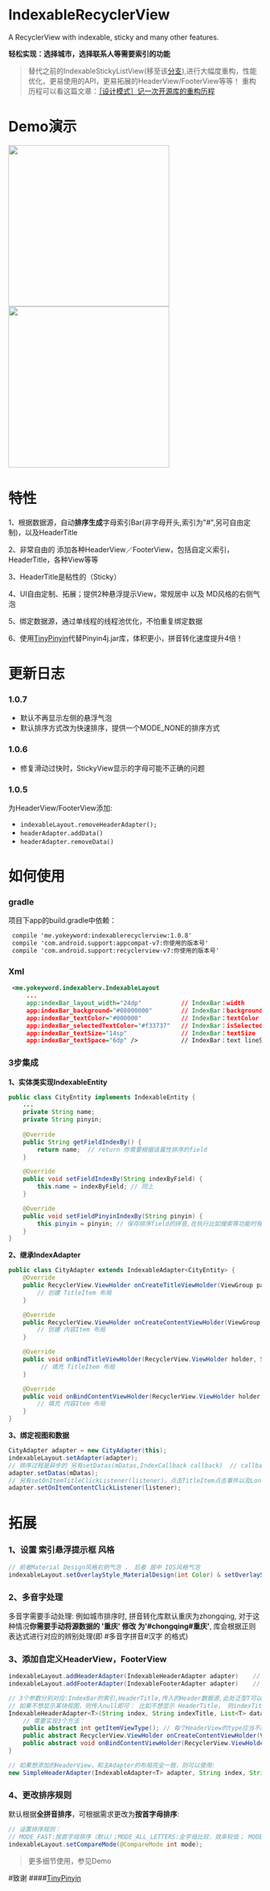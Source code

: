 # IndexableRecyclerView
A RecyclerView with indexable, sticky and many other features.

**轻松实现：选择城市，选择联系人等需要索引的功能**

> 替代之前的IndexableStickyListView(移至该[分支](https://github.com/YoKeyword/IndexableRecyclerView/tree/listview)),进行大幅度重构，性能优化，更易使用的API，更易拓展的HeaderView/FooterView等等！
重构历程可以看这篇文章：[［设计模式］记一次开源库的重构历程](http://www.jianshu.com/p/2ee8706c346b)

# Demo演示
<img src="/gif/demo_city.gif" width="320px"/>
<img src="/gif/demo_contact.gif" width="320px"/>

# 特性
1、根据数据源，自动**排序生成**字母索引Bar(非字母开头,索引为"#",另可自由定制)，以及HeaderTitle

2、非常自由的 添加各种HeaderView／FooterView，包括自定义索引，HeaderTitle，各种View等等

3、HeaderTitle是粘性的（Sticky）

4、UI自由定制、拓展；提供2种悬浮提示View，常规居中 以及 MD风格的右侧气泡

5、绑定数据源，通过单线程的线程池优化，不怕重复绑定数据

6、使用[TinyPinyin](https://github.com/promeG/TinyPinyin)代替Pinyin4j.jar库，体积更小，拼音转化速度提升4倍！

# 更新日志
### 1.0.7
* 默认不再显示左侧的悬浮气泡
* 默认排序方式改为快速排序，提供一个MODE_NONE的排序方式

### 1.0.6
* 修复滑动过快时，StickyView显示的字母可能不正确的问题

### 1.0.5
为HeaderView/FooterView添加:
* `indexableLayout.removeHeaderAdapter();`  
* `headerAdapter.addData()`
* `headerAdapter.removeData()`

# 如何使用
### gradle
项目下app的build.gradle中依赖：
````xml
 compile 'me.yokeyword:indexablerecyclerview:1.0.8'
 compile 'com.android.support:appcompat-v7:你使用的版本号'
 compile 'com.android.support:recyclerview-v7:你使用的版本号'
````

### Xml
````xml
 <me.yokeyword.indexablerv.IndexableLayout
     ...
     app:indexBar_layout_width="24dp"           // IndexBar：width
     app:indexBar_background="#08000000"        // IndexBar：background
     app:indexBar_textColor="#000000"           // IndexBar：textColor
     app:indexBar_selectedTextColor="#f33737"   // IndexBar：isSelected textColor
     app:indexBar_textSize="14sp"               // IndexBar：textSize
     app:indexBar_textSpace="6dp" />            // IndexBar：text lineSpace
````

### 3步集成
**1、实体类实现IndexableEntity**
````java
public class CityEntity implements IndexableEntity {
    ...
    private String name;
    private String pinyin;
    
    @Override
    public String getFieldIndexBy() {
        return name;  // return 你需要根据该属性排序的field
    }

    @Override
    public void setFieldIndexBy(String indexByField) {
        this.name = indexByField; // 同上
    }

    @Override
    public void setFieldPinyinIndexBy(String pinyin) {
        this.pinyin = pinyin; // 保存排序field的拼音,在执行比如搜索等功能时有用 （若不需要，空实现该方法即可）
    }
}
````

**2、继承IndexAdapter**
````java
public class CityAdapter extends IndexableAdapter<CityEntity> {
    @Override
    public RecyclerView.ViewHolder onCreateTitleViewHolder(ViewGroup parent) {
        // 创建 TitleItem 布局
    }

    @Override
    public RecyclerView.ViewHolder onCreateContentViewHolder(ViewGroup parent) {
        // 创建 内容Item 布局
    }

    @Override
    public void onBindTitleViewHolder(RecyclerView.ViewHolder holder, String indexTitle) {
         // 填充 TitleItem 布局
    }

    @Override
    public void onBindContentViewHolder(RecyclerView.ViewHolder holder, CityEntity entity) {
        // 填充 内容Item 布局
    }
}
````

**3、绑定视图和数据**
````java
CityAdapter adapter = new CityAdapter(this);
indexableLayout.setAdapter(adapter);
// 排序过程是异步的 另有setDatas(mDatas,IndexCallback callback)  // callback在datas异步排序结束后回调
adapter.setDatas(mDatas);
// 另有setOnItemTitleClickListener(listener)，点击TitleItem点击事件以及LongClick
adapter.setOnItemContentClickListener(listener);
````

# 拓展
### 1、设置 索引悬浮提示框 风格
````java
// 前者Material Design风格右侧气泡 ， 后者 居中 IOS风格气泡
indexableLayout.setOverlayStyle_MaterialDesign(int Color) & setOverlayStyle_Center()
````

### 2、多音字处理
多音字需要手动处理:
例如城市排序时, 拼音转化库默认重庆为zhongqing, 对于这种情况**你需要手动将源数据的 '重庆' 修改 为'#chongqing#重庆'**, 库会根据正则表达式进行对应的辨别处理(即 #多音字拼音#汉字 的格式)

### 3、添加自定义HeaderView，FooterView
````java
indexableLayout.addHeaderAdapter(IndexableHeaderAdapter adapter)    // 添加HeaderView
indexableLayout.addFooterAdapter(IndexableFooterAdapter adapter)    // 添加FooterView

// 3个参数分别对应:IndexBar的索引,HeaderTitle,传入的Header数据源,此处泛型T可以是任何实体类,不需要和主Adapter类型一致
// 如果不想显示某块视图，则传入null即可： 比如不想显示 HeaderTitle， 则indexTitle传入null；
IndexableHeaderAdapter<T>(String index, String indexTitle, List<T> datas){
    // 需要实现3个方法：
    public abstract int getItemViewType(); // 每个HeaderView的type应当不同
    public abstract RecyclerView.ViewHolder onCreateContentViewHolder(ViewGroup parent);
    public abstract void onBindContentViewHolder(RecyclerView.ViewHolder holder, T entity);
}

// 如果想添加的HeaderView，和主Adapter的布局完全一致，则可以使用:
new SimpleHeaderAdapter(IndexableAdapter<T> adapter, String index, String indexTitle, List<T> datas);
````

### 4、更改排序规则
默认根据**全拼音排序**，可根据需求更改为**按首字母排序**:
````java
// 设置排序规则： 
// MODE_FAST:按首字母排序（默认）；MODE_ALL_LETTERS:全字母比较，效率较低； MODE_NONE:字母模块内不排序，效率最高
indexableLayout.setCompareMode(@CompareMode int mode);
````

> 更多细节使用，参见Demo

#致谢
####[TinyPinyin](https://github.com/promeG/TinyPinyin)

